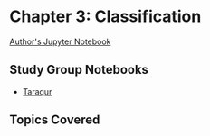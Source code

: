 # Chapter 3: Classification

[Author's Jupyter Notebook](https://github.com/ageron/handson-ml2/blob/master/03_classification.ipynb)

## Study Group Notebooks

- [Taraqur](https://colab.research.google.com/drive/1zWtzSfd8ZfeBUjEnPB5CeA1zPEBKcwxb)


## Topics Covered

